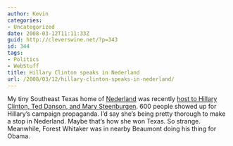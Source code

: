 ```yaml
---
author: Kevin
categories:
- Uncategorized
date: 2008-03-12T11:11:33Z
guid: http://cleverswine.net/?p=343
id: 344
tags:
- Politics
- WebStuff
title: Hillary Clinton speaks in Nederland
url: /2008/03/12/hillary-clinton-speaks-in-nederland/
---
```


My tiny Southeast Texas home of [Nederland](http://en.wikipedia.org/wiki/Nederland,_Texas) was recently [host to Hillary Clinton, Ted Danson, and Mary Steenburgen](http://midcountychronicle.com/news/2008/0312/community/008.html). 600 people showed up for Hillary&#8217;s campaign propaganda. I&#8217;d say she&#8217;s being pretty thorough to make a stop in Nederland. Maybe that&#8217;s how she won Texas. So strange. Meanwhile, Forest Whitaker was in nearby Beaumont doing his thing for Obama.